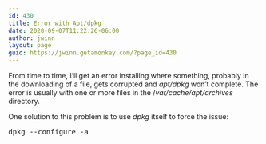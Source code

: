 ```yaml
---
id: 430
title: Error with Apt/dpkg
date: 2020-09-07T11:22:26-06:00
author: jwinn
layout: page
guid: https://jwinn.getamonkey.com/?page_id=430
---
```

From time to time, I&#8217;ll get an error installing where something, probably in the downloading of a file, gets corrupted and _apt/dpkg_ won&#8217;t complete. The error is usually with one or more files in the /_var/cache/apt/archives_ directory.

One solution to this problem is to use _dpkg_ itself to force the issue:

<pre class="EnlighterJSRAW" data-enlighter-language="generic" data-enlighter-theme="" data-enlighter-highlight="" data-enlighter-linenumbers="" data-enlighter-lineoffset="" data-enlighter-title="" data-enlighter-group="">dpkg --configure -a</pre>